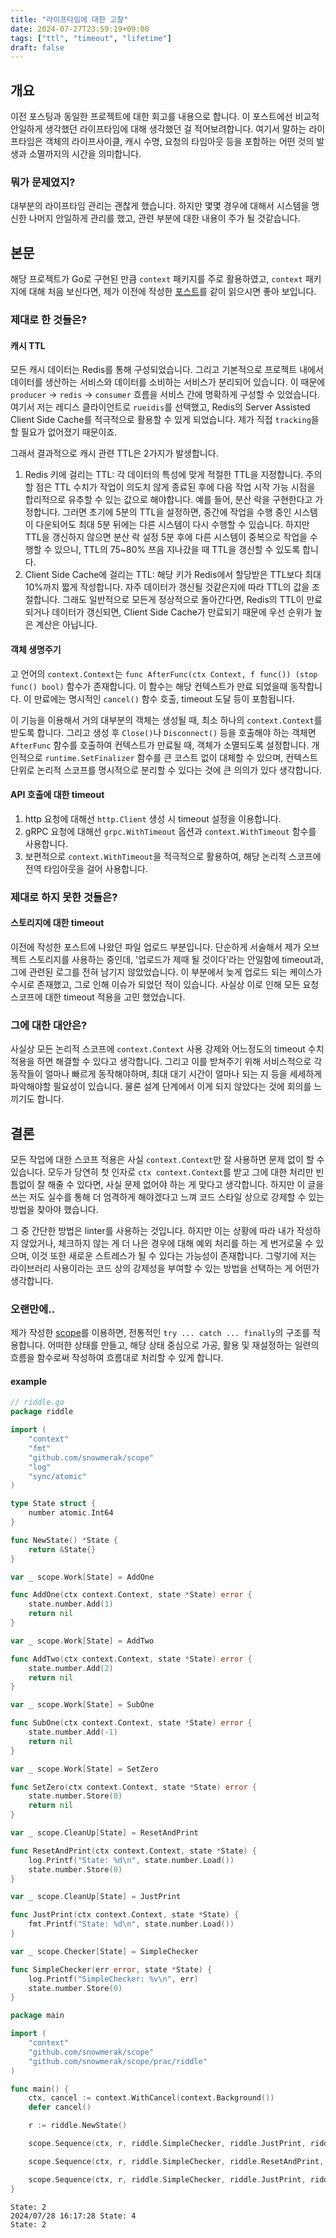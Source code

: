 ```yaml
---
title: "라이프타임에 대한 고찰"
date: 2024-07-27T23:59:19+09:00
tags: ["ttl", "timeout", "lifetime"]
draft: false
---
```


## 개요

이전 포스팅과 동일한 프로젝트에 대한 회고를 내용으로 합니다. 이 포스트에선 비교적 안일하게 생각했던 라이프타임에 대해 생각했던 걸 적어보려합니다. 여기서 말하는 라이프타임은 객체의 라이프사이클, 캐시 수명, 요청의 타임아웃 등을 포함하는 어떤 것의 발생과 소멸까지의 시간을 의미합니다.

### 뭐가 문제였지?

대부분의 라이프타임 관리는 괜찮게 했습니다. 하지만 몇몇 경우에 대해서 시스템을 맹신한 나머지 안일하게 관리를 했고, 관련 부분에 대한 내용이 주가 될 것같습니다.

## 본문

해당 프로젝트가 Go로 구현된 만큼 `context` 패키지를 주로 활용하였고, `context` 패키지에 대해 처음 보신다면, 제가 이전에 작성한 [포스트](https://snowmerak.pages.dev/posts/018_context/)를 같이 읽으시면 좋아 보입니다.

### 제대로 한 것들은?

#### 캐시 TTL

모든 캐시 데이터는 Redis를 통해 구성되었습니다. 그리고 기본적으로 프로젝트 내에서 데이터를 생산하는 서비스와 데이터를 소비하는 서비스가 분리되어 있습니다. 이 때문에 `producer` -> `redis` -> `consumer` 흐름을 서비스 간에 명확하게 구성할 수 있었습니다. 여기서 저는 레디스 클라이언트로 `rueidis`를 선택했고, Redis의 Server Assisted Client Side Cache를 적극적으로 활용할 수 있게 되었습니다. 제가 직접 `tracking`을 할 필요가 없어졌기 때문이죠.

그래서 결과적으로 캐시 관련 TTL은 2가지가 발생합니다.

1. Redis 키에 걸리는 TTL: 각 데이터의 특성에 맞게 적절한 TTL을 지정합니다. 주의할 점은 TTL 수치가 작업이 의도치 않게 종료된 후에 다음 작업 시작 가능 시점을 합리적으로 유추할 수 있는 값으로 해야합니다. 예를 들어, 분산 락을 구현한다고 가정합니다. 그러면 초기에 5분의 TTL을 설정하면, 중간에 작업을 수행 중인 시스템이 다운되어도 최대 5분 뒤에는 다른 시스템이 다시 수행할 수 있습니다. 하지만 TTL을 갱신하지 않으면 분산 락 설정 5분 후에 다른 시스템이 중복으로 작업을 수행할 수 있으니, TTL의 75~80% 쯔음 지나갔을 때 TTL을 갱신할 수 있도록 합니다.
2. Client Side Cache에 걸리는 TTL: 해당 키가 Redis에서 할당받은 TTL보다 최대 10%까지 짧게 작성합니다. 자주 데이터가 갱신될 것같은지에 따라 TTL의 값을 조절합니다. 그래도 일반적으로 모든게 정상적으로 돌아간다면, Redis의 TTL이 만료되거나 데이터가 갱신되면, Client Side Cache가 만료되기 때문에 우선 순위가 높은 계산은 아닙니다.

#### 객체 생명주기

고 언어의 `context.Context`는 `func AfterFunc(ctx Context, f func()) (stop func() bool)` 함수가 존재합니다. 이 함수는 해당 컨텍스트가 만료 되었을때 동작합니다. 이 만료에는 명시적인 `cancel()` 함수 호출, timeout 도달 등이 포함됩니다. 

이 기능을 이용해서 거의 대부분의 객체는 생성될 때, 최소 하나의 `context.Context`를 받도록 합니다. 그리고 생성 후 `Close()`나 `Disconnect()` 등을 호출해야 하는 객체면 `AfterFunc` 함수를 호출하여 컨텍스트가 만료될 때, 객체가 소멸되도록 설정합니다. 개인적으로 `runtime.SetFinalizer` 함수를 큰 코스트 없이 대체할 수 있으며, 컨텍스트 단위로 논리적 스코프를 명시적으로 분리할 수 있다는 것에 큰 의의가 있다 생각합니다.

#### API 호출에 대한 timeout

1. http 요청에 대해선 `http.Client` 생성 시 timeout 설정을 이용합니다.
2. gRPC 요청에 대해선 `grpc.WithTimeout` 옵션과 `context.WithTimeout` 함수를 사용합니다.
3. 보편적으로 `context.WithTimeout`을 적극적으로 활용하여, 해당 논리적 스코프에 전역 타임아웃을 걸어 사용합니다.

### 제대로 하지 못한 것들은?

#### 스토리지에 대한 timeout

이전에 작성한 포스트에 나왔던 파일 업로드 부분입니다. 단순하게 서술해서 제가 오브젝트 스토리지를 사용하는 중인데, '업로드가 제때 될 것이다'라는 안일함에 timeout과, 그에 관련된 로그를 전혀 남기지 않았었습니다. 이 부분에서 늦게 업로드 되는 케이스가 수시로 존재했고, 그로 인해 이슈가 되었던 적이 있습니다. 사실상 이로 인해 모든 요청 스코프에 대한 timeout 적용을 고민 했었습니다.

### 그에 대한 대안은?

사실상 모든 논리적 스코프에 `context.Context` 사용 강제와 어느정도의 timeout 수치 적용을 하면 해결할 수 있다고 생각합니다. 그리고 이를 받쳐주기 위해 서비스적으로 각 동작들이 얼마나 빠르게 동작해야하며, 최대 대기 시간이 얼마나 되는 지 등을 세세하게 파악해야할 필요성이 있습니다. 물론 설계 단계에서 이게 되지 않았다는 것에 회의를 느끼기도 합니다.

## 결론

모든 작업에 대한 스코프 적용은 사실 `context.Context`만 잘 사용하면 문제 없이 할 수 있습니다. 모두가 당연히 첫 인자로 `ctx context.Context`를 받고 그에 대한 처리만 빈틈없이 잘 해줄 수 있다면, 사실 문제 없어야 하는 게 맞다고 생각합니다. 하지만 이 글을 쓰는 저도 실수를 통해 더 엄격하게 해야겠다고 느껴 코드 스타일 상으로 강제할 수 있는 방법을 찾아야 했습니다.

그 중 간단한 방법은 linter를 사용하는 것입니다. 하지만 이는 상황에 따라 내가 작성하지 않았거나, 체크하지 않는 게 더 나은 경우에 대해 예외 처리를 하는 게 번거로울 수 있으며, 이것 또한 새로운 스트레스가 될 수 있다는 가능성이 존재합니다. 그렇기에 저는 라이브러리 사용이라는 코드 상의 강제성을 부여할 수 있는 방법을 선택하는 게 어떤가 생각합니다.

### 오랜만에..

제가 작성한 [scope](https://github.com/snowmerak/scope)를 이용하면, 전통적인 `try ... catch ... finally`의 구조를 적용합니다. 어떠한 상태를 만들고, 해당 상태 중심으로 가공, 활용 및 재설정하는 일련의 흐름을 함수로써 작성하여 흐름대로 처리할 수 있게 합니다.

#### example

```go
// riddle.go
package riddle

import (
	"context"
	"fmt"
	"github.com/snowmerak/scope"
	"log"
	"sync/atomic"
)

type State struct {
	number atomic.Int64
}

func NewState() *State {
	return &State{}
}

var _ scope.Work[State] = AddOne

func AddOne(ctx context.Context, state *State) error {
	state.number.Add(1)
	return nil
}

var _ scope.Work[State] = AddTwo

func AddTwo(ctx context.Context, state *State) error {
	state.number.Add(2)
	return nil
}

var _ scope.Work[State] = SubOne

func SubOne(ctx context.Context, state *State) error {
	state.number.Add(-1)
	return nil
}

var _ scope.Work[State] = SetZero

func SetZero(ctx context.Context, state *State) error {
	state.number.Store(0)
	return nil
}

var _ scope.CleanUp[State] = ResetAndPrint

func ResetAndPrint(ctx context.Context, state *State) {
	log.Printf("State: %d\n", state.number.Load())
	state.number.Store(0)
}

var _ scope.CleanUp[State] = JustPrint

func JustPrint(ctx context.Context, state *State) {
	fmt.Printf("State: %d\n", state.number.Load())
}

var _ scope.Checker[State] = SimpleChecker

func SimpleChecker(err error, state *State) {
	log.Printf("SimpleChecker: %v\n", err)
	state.number.Store(0)
}
```

```go
package main

import (
	"context"
	"github.com/snowmerak/scope"
	"github.com/snowmerak/scope/prac/riddle"
)

func main() {
	ctx, cancel := context.WithCancel(context.Background())
	defer cancel()

	r := riddle.NewState()

	scope.Sequence(ctx, r, riddle.SimpleChecker, riddle.JustPrint, riddle.AddOne, riddle.AddTwo, riddle.SubOne)

	scope.Sequence(ctx, r, riddle.SimpleChecker, riddle.ResetAndPrint, riddle.AddOne, riddle.AddTwo, riddle.SubOne)

	scope.Sequence(ctx, r, riddle.SimpleChecker, riddle.JustPrint, riddle.AddOne, riddle.AddTwo, riddle.SubOne)
}
```

```shell
State: 2
2024/07/28 16:17:28 State: 4
State: 2
```
